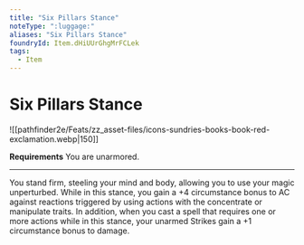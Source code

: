 ```yaml
---
title: "Six Pillars Stance"
noteType: ":luggage:"
aliases: "Six Pillars Stance"
foundryId: Item.dHiUUrGhgMrFCLek
tags:
  - Item
---
```


# Six Pillars Stance
![[pathfinder2e/Feats/zz_asset-files/icons-sundries-books-book-red-exclamation.webp|150]]

**Requirements** You are unarmored.

* * *

You stand firm, steeling your mind and body, allowing you to use your magic unperturbed. While in this stance, you gain a +4 circumstance bonus to AC against reactions triggered by using actions with the concentrate or manipulate traits. In addition, when you cast a spell that requires one or more actions while in this stance, your unarmed Strikes gain a +1 circumstance bonus to damage.
